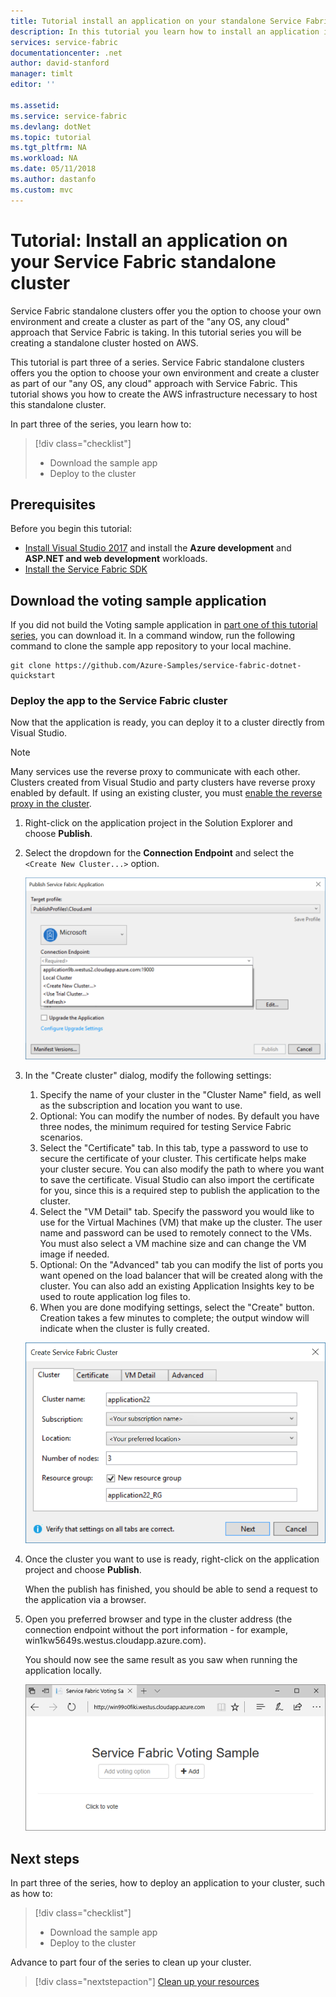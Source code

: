 ```yaml
---
title: Tutorial install an application on your standalone Service Fabric cluster - Azure Service Fabric | Microsoft Docs
description: In this tutorial you learn how to install an application into your standalone Service Fabric cluster.
services: service-fabric
documentationcenter: .net
author: david-stanford
manager: timlt
editor: ''

ms.assetid: 
ms.service: service-fabric
ms.devlang: dotNet
ms.topic: tutorial
ms.tgt_pltfrm: NA
ms.workload: NA
ms.date: 05/11/2018
ms.author: dastanfo
ms.custom: mvc
---
```

# Tutorial: Install an application on your Service Fabric standalone cluster

Service Fabric standalone clusters offer you the option to choose your own environment and create a cluster as part of the "any OS, any cloud" approach that Service Fabric is taking. In this tutorial series you will be creating a standalone cluster hosted on AWS.

This tutorial is part three of a series.  Service Fabric standalone clusters offers you the option to choose your own environment and create a cluster as part of our "any OS, any cloud" approach with Service Fabric. This tutorial shows you how to create the AWS infrastructure necessary to host this standalone cluster.

In part three of the series, you learn how to:

> [!div class="checklist"]
> * Download the sample app
> * Deploy to the cluster

## Prerequisites

Before you begin this tutorial:

* [Install Visual Studio 2017](https://www.visualstudio.com/) and install the **Azure development** and **ASP.NET and web development** workloads.
* [Install the Service Fabric SDK](service-fabric-get-started.md)

## Download the voting sample application

If you did not build the Voting sample application in [part one of this tutorial series](service-fabric-tutorial-create-dotnet-app.md), you can download it. In a command window, run the following command to clone the sample app repository to your local machine.

```
git clone https://github.com/Azure-Samples/service-fabric-dotnet-quickstart
```

### Deploy the app to the Service Fabric cluster

Now that the application is ready, you can deploy it to a cluster directly from Visual Studio.

> [!NOTE]
> Many services use the reverse proxy to communicate with each other. Clusters created from Visual Studio and party clusters have reverse proxy enabled by default.  If using an existing cluster, you must [enable the reverse proxy in the cluster](service-fabric-reverseproxy.md#setup-and-configuration).

1. Right-click on the application project in the Solution Explorer and choose **Publish**.

2. Select the dropdown for the **Connection Endpoint** and select the `<Create New Cluster...>` option.

    ![Publish Dialog](./media/service-fabric-tutorial-deploy-app-to-party-cluster/publish-app.png)

3. In the "Create cluster" dialog, modify the following settings:

    1. Specify the name of your cluster in the "Cluster Name" field, as well as the subscription and location you want to use.
    2. Optional: You can modify the number of nodes. By default you have three nodes, the minimum required for testing Service Fabric scenarios.
    3. Select the "Certificate" tab. In this tab, type a password to use to secure the certificate of your cluster. This certificate helps make your cluster secure. You can also modify the path to where you want to save the certificate. Visual Studio can also import the certificate for you, since this is a required step to publish the application to the cluster.
    4. Select the "VM Detail" tab. Specify the password you would like to use for the Virtual Machines (VM) that make up the cluster. The user name and password can be used to remotely connect to the VMs. You must also select a VM machine size and can change the VM image if needed.
    5. Optional: On the "Advanced" tab you can modify the list of ports you want opened on the load balancer that will be created along with the cluster. You can also add an existing Application Insights key to be used to route application log files to.
    6. When you are done modifying settings, select the "Create" button. Creation takes a few minutes to complete; the output window will indicate when the cluster is fully created.

    ![Create Cluster Dialog](./media/service-fabric-tutorial-deploy-app-to-party-cluster/create-cluster.png)

4. Once the cluster you want to use is ready, right-click on the application project and choose **Publish**.

    When the publish has finished, you should be able to send a request to the application via a browser.

5. Open you preferred browser and type in the cluster address (the connection endpoint without the port information - for example, win1kw5649s.westus.cloudapp.azure.com).

    You should now see the same result as you saw when running the application locally.

    ![API Response from Cluster](./media/service-fabric-tutorial-deploy-app-to-party-cluster/response-from-cluster.png)

## Next steps

In part three of the series, how to deploy an application to your cluster, such as how to:

> [!div class="checklist"]
> * Download the sample app
> * Deploy to the cluster

Advance to part four of the series to clean up your cluster.

> [!div class="nextstepaction"]
> [Clean up your resources](standalone-tutorial-clean-up.md)